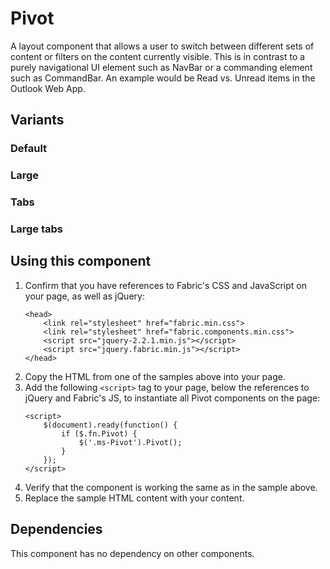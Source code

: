# Pivot
A layout component that allows a user to switch between different sets of content or filters on the content currently visible. This is in contrast to a purely navigational UI element such as NavBar or a commanding element such as CommandBar. An example would be Read vs. Unread items in the Outlook Web App.

## Variants

### Default
<!---
{{> Pivot props=PivotExampleProps.default}}
--->

### Large
<!---
{{> Pivot props=PivotExampleProps.large}}
--->

### Tabs
<!---
{{> Pivot props=PivotExampleProps.tabs}}
--->

### Large tabs
<!---
{{> Pivot props=PivotExampleProps.largeTabs}}
--->

## Using this component
1. Confirm that you have references to Fabric's CSS and JavaScript on your page, as well as jQuery:
    ```
    <head>
        <link rel="stylesheet" href="fabric.min.css">
        <link rel="stylesheet" href="fabric.components.min.css">
        <script src="jquery-2.2.1.min.js"></script>
        <script src="jquery.fabric.min.js"></script>
    </head>
    ```
2. Copy the HTML from one of the samples above into your page.
3. Add the following `<script>` tag to your page, below the references to jQuery and Fabric's JS, to instantiate all Pivot components on the page:
    ```
    <script>
        $(document).ready(function() {
            if ($.fn.Pivot) {
                $('.ms-Pivot').Pivot();
            }
        });
    </script>
    ```
4. Verify that the component is working the same as in the sample above.
5. Replace the sample HTML content with your content.

## Dependencies
This component has no dependency on other components.

<!---
{{> PivotExampleJS}}
--->
